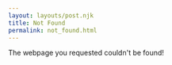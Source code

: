 ```yaml
---
layout: layouts/post.njk
title: Not Found
permalink: not_found.html
---
```

The webpage you requested couldn't be found!